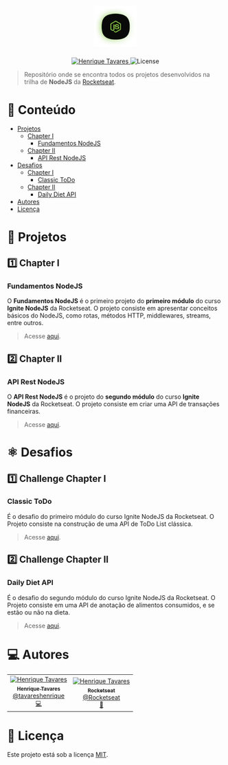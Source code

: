 <h1 align="center">
  <img alt="Ignite NodeJS" title="Ignite NodeJS" src="https://raw.githubusercontent.com/tavareshenrique/ignite-nodejs/main/%40assets/logo.webp" width="100px" />
</h1>

<p align="center">
   <a href="https://www.linkedin.com/in/tavareshenrique/">
      <img alt="Henrique Tavares" src="https://img.shields.io/badge/-Henrique Tavares-01B755?style=flat&logo=Linkedin&logoColor=white" />
   </a>

  <img alt="License" src="https://img.shields.io/badge/license-MIT-01B755">
</p>

> Repositório onde se encontra todos os projetos desenvolvidos na trilha de **NodeJS** da [Rocketseat](https://github.com/Rocketseat).

# :pushpin: Conteúdo

- [Projetos](#rocket-projetos)
  - [Chapter I](#one-chapter-i)
    - [Fundamentos NodeJS](#fundamentos-nodejs)
  - [Chapter II](#two-chapter-ii)
    - [API Rest NodeJS](#api-rest-nodejs)
- [Desafios](#atom_symbol-desafios)
  - [Chapter I](#one-challenge-chapter-i)
     - [Classic ToDo](#classic-todo)
  - [Chapter II](#two-challenge-chapter-ii)
     - [Daily Diet API](#daily-diet-api)
- [Autores](#computer-autores)
- [Licença](#closed_book-licença)

# :rocket: Projetos

## :one: Chapter I

### Fundamentos NodeJS

O <b>Fundamentos NodeJS</b> é o primeiro projeto do <b>primeiro módulo</b> do curso <b>Ignite NodeJS</b> da Rocketseat. O projeto consiste em apresentar conceitos básicos do NodeJS, como rotas, métodos HTTP, middlewares, streams, entre outros.
> Acesse [aqui](https://github.com/tavareshenrique/ignite-nodejs/tree/main/01-fundamentos-nodejs).

## :two: Chapter II

### API Rest NodeJS

O <b>API Rest NodeJS</b> é o projeto do <b>segundo módulo</b> do curso <b>Ignite NodeJS</b> da Rocketseat. O projeto consiste em criar uma API de transações financeiras.
> Acesse [aqui](https://github.com/tavareshenrique/ignite-nodejs/tree/main/02-api-rest-nodejs).

# :atom_symbol: Desafios

## :one: Challenge Chapter I

### Classic ToDo

É o desafio do primeiro módulo do curso Ignite NodeJS da Rocketseat. O Projeto consiste na construção de uma API de ToDo List clássica.
> Acesse [aqui](https://github.com/tavareshenrique/01-ignite-nodejs-classic-todo).

## :two: Challenge Chapter II

### Daily Diet API

É o desafio do segundo módulo do curso Ignite NodeJS da Rocketseat. O Projeto consiste em uma API de anotação de alimentos consumidos, e se estão ou não na dieta.
> Acesse [aqui](https://github.com/tavareshenrique/02-ignite-nodejs-daily-diet-api).

# :computer: Autores

<table>
  <tr>
    <td align="center">
      <a href="http://github.com/tavareshenrique/">
        <img src="https://avatars1.githubusercontent.com/u/27022914?v=4" width="100px;" alt="Henrique Tavares"/>
        <br />
        <sub>
          <b>Henrique Tavares</b>
        </sub>
       </a>
       <br />
       <a href="https://www.linkedin.com/in/tavareshenrique/" title="Linkedin">@tavareshenrique</a>
       <br />
       <a href="https://github.com/tavareshenrique/fastfeet-api/commits?author=tavareshenrique" title="Code">💻</a>
    </td>
    <td align="center">
      <a href="http://github.com/tavareshenrique/">
        <img src="https://avatars0.githubusercontent.com/u/28929274?s=200&v=4" width="100px;" alt="Henrique Tavares"/>
        <br />
        <sub>
          <b>Rocketseat</b>
        </sub>
       </a>
       <br />
       <a href="https://github.com/Rocketseat" title="Linkedin">@Rocketseat</a>
       <br />
       <a href="https://github.com/tavareshenrique/fastfeet-api/commits?author=tavareshenrique" title="Creators">🚀</a>
    </td>
  </tr>
</table>

# :closed_book: Licença

Este projeto está sob a licença [MIT](./LICENSE).
